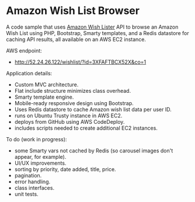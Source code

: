 # Amazon Wish List Browser

A code sample that uses <a href="http://doitlikejustin.github.io/amazon-wish-lister/">Amazon Wish Lister</a> API to browse an Amazon Wish List using PHP, Bootstrap, Smarty templates, and a Redis datastore for caching API results, all available on an AWS EC2 instance.

AWS endpoint:
- http://52.24.26.122/wishlist/?id=3XFAFTBCX52X&co=1

Application details:
- Custom MVC architecture.
- Flat include structure minimizes class overhead.
- Smarty template engine.
- Mobile-ready responsive design using Bootstrap.
- Uses Redis datastore to cache Amazon wish list data per user ID.
- runs on Ubuntu Trusty instance in AWS EC2.
- deploys from GitHub using AWS CodeDeploy.
- includes scripts needed to create additional EC2 instances.

To do (work in progress):
- some Smarty vars not cached by Redis (so carousel images don't appear, for example).
- UI/UX improvements.
- sorting by priority, date added, title, price.
- pagination.
- error handling.
- class interfaces.
- unit tests.
